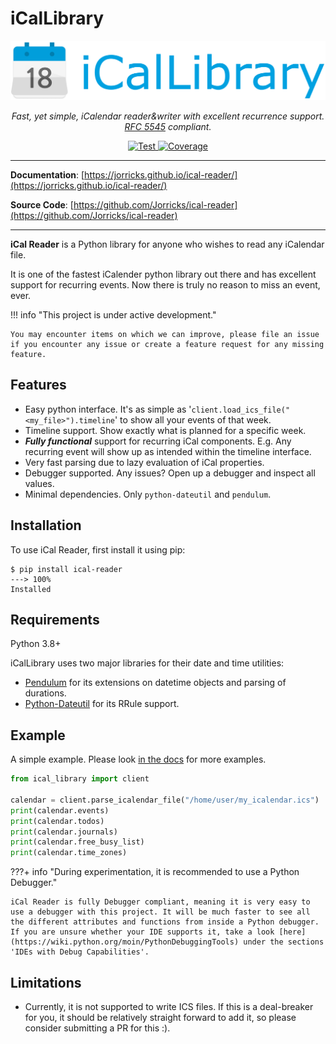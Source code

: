 # iCalLibrary
<p align="center">
  <a href="https://jorricks.github.io/ical-reader"><img src="icallibrary.png" alt="iCalLibrary" width="600px"></a>
</p>
<p align="center">
    <em>Fast, yet simple, iCalendar reader&writer with excellent recurrence support. <a href="https://www.ietf.org/rfc/rfc5545.txt">RFC 5545</a> compliant.</em>
</p>
<p align="center">
<a href="https://github.com/Jorricks/ical-reader/actions/workflows/validate.yml" target="_blank">
    <img src="https://github.com/Jorricks/ical-reader/actions/workflows/validate.yml/badge.svg" alt="Test">
</a>
<a href="https://codecov.io/gh/Jorricks/ical-reader" target="_blank">
    <img src="https://img.shields.io/codecov/c/github/Jorricks/ical-reader/main" alt="Coverage">
</a>
</p>

---

**Documentation**: [https://jorricks.github.io/ical-reader/](https://jorricks.github.io/ical-reader/)

**Source Code**: [https://github.com/Jorricks/ical-reader](https://github.com/Jorricks/ical-reader)

---

**iCal Reader** is a Python library for anyone who wishes to read any iCalendar file.

It is one of the fastest iCalender python library out there and has excellent support for recurring events. Now there is truly no reason to miss an event, ever.

!!! info "This project is under active development."

    You may encounter items on which we can improve, please file an issue if you encounter any issue or create a feature request for any missing feature.

## Features
- Easy python interface. It's as simple as '`client.load_ics_file("<my_file>").timeline`' to show all your events of that week.
- Timeline support. Show exactly what is planned for a specific week.
- ***Fully functional*** support for recurring iCal components. E.g. Any recurring event will show up as intended within the timeline interface.
- Very fast parsing due to lazy evaluation of iCal properties.
- Debugger supported. Any issues? Open up a debugger and inspect all values.
- Minimal dependencies. Only `python-dateutil` and `pendulum`.


## Installation
To use iCal Reader, first install it using pip:

<!-- termynal -->
```
$ pip install ical-reader
---> 100%
Installed
```


## Requirements
Python 3.8+

iCalLibrary uses two major libraries for their date and time utilities:
- [Pendulum](https://github.com/sdispater/pendulum) for its extensions on datetime objects and parsing of durations.
- [Python-Dateutil](https://github.com/dateutil/dateutil) for its RRule support.


## Example
A simple example. Please look [in the docs](https://jorricks.github.io/ical-reader/) for more examples.

```python
from ical_library import client

calendar = client.parse_icalendar_file("/home/user/my_icalendar.ics")
print(calendar.events)
print(calendar.todos)
print(calendar.journals)
print(calendar.free_busy_list)
print(calendar.time_zones)
```


???+ info "During experimentation, it is recommended to use a Python Debugger."

    iCal Reader is fully Debugger compliant, meaning it is very easy to use a debugger with this project. It will be much faster to see all the different attributes and functions from inside a Python debugger. If you are unsure whether your IDE supports it, take a look [here](https://wiki.python.org/moin/PythonDebuggingTools) under the sections 'IDEs with Debug Capabilities'.


## Limitations
- Currently, it is not supported to write ICS files. If this is a deal-breaker for you, it should be relatively straight forward to add it, so please consider submitting a PR for this :).
